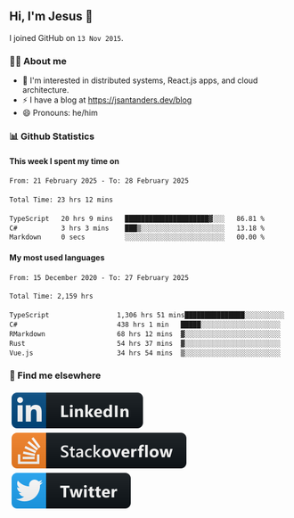 ## Hi, I'm Jesus 👋

I joined GitHub on `13 Nov 2015`.

<!-- Talking about you -->

### 👨‍💻 About me

- 👦 I'm interested in distributed systems, React.js apps, and cloud architecture.
- ⚡️ I have a blog at <https://jsantanders.dev/blog>
- 😄 Pronouns: he/him

### 📊 Github Statistics

#### This week I spent my time on

<!--START_SECTION:weekly-->

```txt
From: 21 February 2025 - To: 28 February 2025

Total Time: 23 hrs 12 mins

TypeScript   20 hrs 9 mins   █████████████████████▓░░░   86.81 %
C#           3 hrs 3 mins    ███▒░░░░░░░░░░░░░░░░░░░░░   13.18 %
Markdown     0 secs          ░░░░░░░░░░░░░░░░░░░░░░░░░   00.00 %
```

<!--END_SECTION:weekly-->

#### My most used languages

<!--START_SECTION:alltime-->

```txt
From: 15 December 2020 - To: 27 February 2025

Total Time: 2,159 hrs

TypeScript                 1,306 hrs 51 mins███████████████░░░░░░░░░░   60.53 %
C#                         438 hrs 1 min   █████░░░░░░░░░░░░░░░░░░░░   20.29 %
RMarkdown                  68 hrs 12 mins  ▓░░░░░░░░░░░░░░░░░░░░░░░░   03.16 %
Rust                       54 hrs 37 mins  ▓░░░░░░░░░░░░░░░░░░░░░░░░   02.53 %
Vue.js                     34 hrs 54 mins  ▒░░░░░░░░░░░░░░░░░░░░░░░░   01.62 %
```

<!--END_SECTION:alltime-->

### 📢 Find me elsewhere

<p>
  <a target="_blank" href="https://linkedin.com/in/jsantanders">
    <img src="https://github.com/jsantanders/jsantanders/blob/master/img/linkedin.svg" alt="LinkedIn" style="vertical-align:top; margin:4px">
  </a>
  
  <a target="_blank" href="https://stackoverflow.com/users/7318331/jesus-santander">
    <img src="https://github.com/jsantanders/jsantanders/blob/master/img/stackoverflow.svg" alt="StackOverflow" style="vertical-align:top; margin:4px">
  </a>
  
  <a target="_blank" href="http://twitter.com/jsantanders">
    <img src="https://github.com/jsantanders/jsantanders/blob/master/img/twitter.svg" alt="Twitter" style="vertical-align:top; margin:4px">
  </a>
</p>
